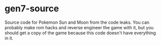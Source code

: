 # gen7-source
Source code for Pokemon Sun and Moon from the code leaks. You can probably make rom hacks and reverse engineer the game with it, but you should get a copy of the game because this code doesn't have everything in it.
